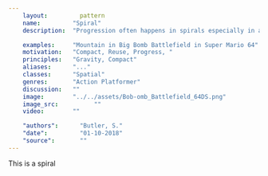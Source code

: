 ```yaml
---
    layout:         pattern
    name:         "Spiral"
    description:  "Progression often happens in spirals especially in action platformers."

    examples:     "Mountain in Big Bomb Battlefield in Super Mario 64"
    motivation:   "Compact, Reuse, Progress, "
    principles:   "Gravity, Compact"
    aliases:      "..."
    classes:      "Spatial"
    genres:       "Action Platformer"
    discussion:   ""
    image:        "../../assets/Bob-omb_Battlefield_64DS.png"
    image_src:          ""
    video:        ""

    "authors":      "Butler, S."
    "date":         "01-10-2018"
    "source":       ""
---
```


This is a spiral
